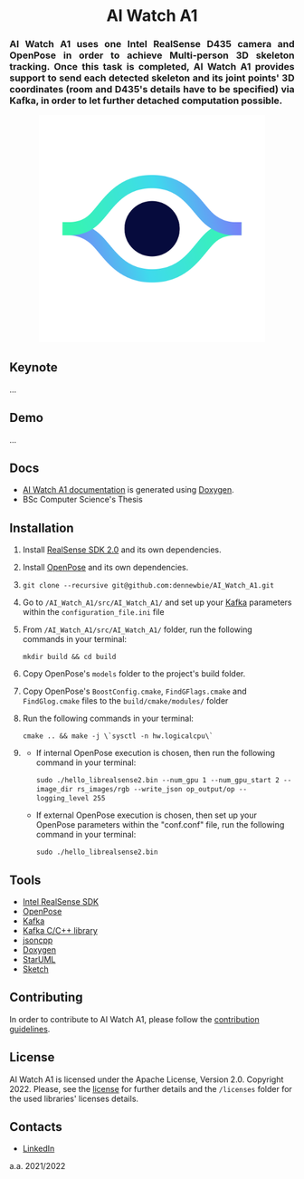 <p>
    <div align="center">
        <h1> AI Watch A1 </h1>
    </div>
    <div align="justify">
        <h3> AI Watch A1 uses one Intel RealSense D435 camera and OpenPose in order to achieve Multi-person 3D skeleton tracking. Once this task is completed, AI Watch A1 provides support to send each detected skeleton and its joint points' 3D coordinates (room and D435's details have to be specified) via Kafka, in order to let further detached computation possible.
        </h3>
    </div>
    <div align="center">
        <img src="https://github.com/dennewbie/AI_Watch_A1/blob/main/design/eye_big_white@2x.png" width="400">
    </div>
</p>

<p><div></div></p>

## Keynote
...



## Demo
...



## Docs
- [AI Watch A1 documentation](https://dennewbie.github.io/AI_Watch_A1/doc/index.html) is generated using [Doxygen](https://doxygen.nl/).
- BSc Computer Science's Thesis



## Installation
1. Install [RealSense SDK 2.0](https://github.com/IntelRealSense/librealsense) and its own dependencies.

2. Install [OpenPose](https://github.com/CMU-Perceptual-Computing-Lab/openpose) and its own dependencies.
3. `git clone --recursive git@github.com:dennewbie/AI_Watch_A1.git`
4. Go to `/AI_Watch_A1/src/AI_Watch_A1/` and set up your [Kafka](https://github.com/edenhill/librdkafka) parameters within the `configuration_file.ini` file
5. From `/AI_Watch_A1/src/AI_Watch_A1/` folder, run the following commands in your terminal:
   
   ```
   mkdir build && cd build
   ```
   
6. Copy OpenPose's `models` folder to the project's build folder.
7. Copy OpenPose's `BoostConfig.cmake`, `FindGFlags.cmake` and `FindGlog.cmake` files  to the `build/cmake/modules/` folder

8. Run the following commands in your terminal:
   
   ```
   cmake .. && make -j \`sysctl -n hw.logicalcpu\`
   ```
   
9. 
    - If internal OpenPose execution is chosen, then run the following command in your terminal:
   
        ```
        sudo ./hello_librealsense2.bin --num_gpu 1 --num_gpu_start 2 --image_dir rs_images/rgb --write_json op_output/op --logging_level 255
        ```
   
   - If external OpenPose execution is chosen, then set up your OpenPose parameters 
   within the "conf.conf" file, run the following command in your terminal:

        ```
        sudo ./hello_librealsense2.bin
        ```



## Tools
- [Intel RealSense SDK](https://github.com/IntelRealSense/librealsense)
- [OpenPose](https://github.com/CMU-Perceptual-Computing-Lab/openpose)
- [Kafka](https://kafka.apache.org/)
- [Kafka C/C++ library](https://github.com/edenhill/librdkafka)
- [jsoncpp](https://github.com/open-source-parsers/jsoncpp)
- [Doxygen](https://doxygen.nl/)
- [StarUML](https://staruml.io/)
- [Sketch](https://www.sketch.com/)



## Contributing
In order to contribute to AI Watch A1, please follow the [contribution guidelines](https://github.com/dennewbie/AI_Watch_A1/blob/main/CONTRIBUTING.md).



## License
AI Watch A1 is licensed under the Apache License, Version 2.0. Copyright 2022. Please, see the [license](https://github.com/dennewbie/AI_Watch_A1/blob/main/LICENSE) for further details and the `/licenses` folder for the used libraries' licenses details.



## Contacts
- [LinkedIn](https://www.linkedin.com/in/denny-caruso/)

a.a. 2021/2022